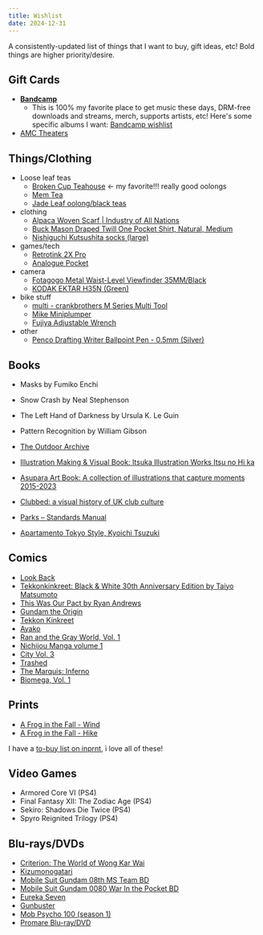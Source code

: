```yaml
---
title: Wishlist
date: 2024-12-31
---
```

A consistently-updated list of things that I want to buy, gift ideas, etc! Bold things are higher priority/desire.

## Gift Cards
- **[Bandcamp](https://bandcamp.com/gift_cards)**
  - This is 100% my favorite place to get music these days, DRM-free downloads and streams, merch, supports artists, etc! Here's some specific albums I want: [Bandcamp wishlist](https://bandcamp.com/nathanwentworth/wishlist)
- [AMC Theaters](https://www.amctheatres.com/gift-cards)

## Things/Clothing

- Loose leaf teas
  - [Broken Cup Teahouse](https://brokencupteahouse.square.site) <- my favorite!!! really good oolongs
  - [Mem Tea](https://www.memteaimports.com/)
  - [Jade Leaf oolong/black teas](https://thejadeleaf.com/collections/oolong-tea)
- clothing
  - [Alpaca Woven Scarf | Industry of All Nations](https://industryofallnations.com/collections/accessories/products/alpaca-woven-scarf?variant=41265832886427)
  - [Buck Mason Draped Twill One Pocket Shirt, Natural, Medium](https://www.buckmason.com/products/natural-draped-twill-one-pocket-shirt?variant=31979307466835)
  - [Nishiguchi Kutsushita socks (large)](https://www.bostongeneralstore.com/collections/nishiguchi-kutsushita)
- games/tech
  - [Retrotink 2X Pro](https://www.retrotink.com/shop/retrotink-2x-pro)
  - [Analogue Pocket](https://store.analogue.co/products/analogue-pocket-white)
- camera
  - [Fotagogo Metal Waist-Level Viewfinder 35MM/Black](https://www.fotagogo.com/products/wlvm?variant=44138153181360)
  - [KODAK EKTAR H35N (Green)](https://www.kodak.retopro.co/products/kodak-ektar-h35n-half-frame-film-camera?variant=50799158198436)
- bike stuff
  - [multi - crankbrothers M Series Multi Tool](https://www.rivbike.com/products/tool-multi-crankbrothers-m-series-multi-tool-20?variant=41582037729391)
  - [Mike Miniplumper](https://www.rivbike.com/products/mike-miniplumper)
  - [Fujiya Adjustable Wrench](https://www.rivbike.com/products/crescent-wrench)
- other
  - [Penco Drafting Writer Ballpoint Pen - 0.5mm (Silver)](https://yosekastationery.com/products/penco-drafting-writer-ballpoint-pen-0-5mm?variant=42040032395477)

## Books

- Masks by Fumiko Enchi
- Snow Crash by Neal Stephenson
- The Left Hand of Darkness by Ursula K. Le Guin
- Pattern Recognition by William Gibson

- [The Outdoor Archive](https://bookshop.org/p/books/the-outdoor-archive-the-ultimate-collection-of-adventure-sporting-graphics-illustrations-and-gear-chase-anderson/82a22ab4a0a62ce9?ean=9780500025994&next=t)
- [Illustration Making & Visual Book: Itsuka Illustration Works Itsu no Hi ka](https://www.cdjapan.co.jp/product/NEOBK-2804922)
- [Asupara Art Book: A collection of illustrations that capture moments 2015-2023](https://www.cdjapan.co.jp/product/NEOBK-2833016)
- [Clubbed: a visual history of UK club culture](https://www.f37foundry.com/goods/clubbed)
- [Parks – Standards Manual](https://standardsmanual.com/products/parks)
- [Apartamento Tokyo Style, Kyoichi Tsuzuki](https://shop-vestige.com/products/tokyo-style-kyoichi-tsuzuki)

## Comics

- [Look Back](https://www.viz.com/manga-books/manga/look-back/product/7195)
- [Tekkonkinkreet: Black &amp; White 30th Anniversary Edition by Taiyo Matsumoto](https://bookshop.org/p/books/tekkonkinkreet-black-white-30th-anniversary-edition-taiyo-matsumoto/19805909)
- [This Was Our Pact by Ryan Andrews](https://us.macmillan.com/books/9781626720534?utm_source=socialmedia&utm_medium=socialpost&utm_term=na-thiswasourpactsocial&utm_content=na-buy-buynow&utm_campaign=9781626720534)
- [Gundam the Origin](http://www.vertical-inc.com/books/gundam.html)
- [Tekkon Kinkreet](https://www.viz.com/read/manga/product/tekkonkinkreet-black-white/7203)
- [Ayako](http://www.vertical-inc.com/books/ayako.html)
- [Ran and the Gray World, Vol. 1](https://www.viz.com/read/manga/ran-and-the-gray-world-volume-1/product/5731)
- [Nichijou Manga volume 1](https://www.rightstufanime.com/Nichijou-Manga-01)
- [City Vol. 3](http://www.vertical-comics.com/books/city_03.php)
- [Trashed](https://www.indiebound.org/book/9781419714542)
- [The Marquis: Inferno](https://www.darkhorse.com/Books/15-859/The-Marquis-Inferno-TPB)
- [Biomega, Vol. 1](https://www.viz.com/read/manga/biomega-volume-1/product/2255)

## Prints

- [A Frog in the Fall - Wind](https://www.gallerynucleus.com/detail/37234/)
- [A Frog in the Fall - Hike](https://www.gallerynucleus.com/detail/37233/)

I have a [to-buy list on inprnt](https://www.inprnt.com/collections/nathanwentworth/favorites/), i love all of these!

## Video Games

- Armored Core VI (PS4)
- Final Fantasy XII: The Zodiac Age (PS4)
- Sekiro: Shadows Die Twice (PS4)
- Spyro Reignited Trilogy (PS4)

## Blu-rays/DVDs

- [Criterion: The World of Wong Kar Wai](https://www.criterion.com/boxsets/4117-world-of-wong-kar-wai)
- [Kizumonogatari](https://www.animecornerstore.com/kizumonogatari.html)
- [Mobile Suit Gundam 08th MS Team BD](https://www.rightstufanime.com/Mobile-Suit-Gundam-08th-MS-Team-Blu-ray)
- [Mobile Suit Gundam 0080 War In the Pocket BD](https://www.rightstufanime.com/Mobile-Suit-Gundam-0080-War-In-the-Pocket-Blu-ray)
- [Eureka Seven](https://www.animecornerstore.com/eureka7.html)
- [Gunbuster](https://www.animecornerstore.com/gubovase.html)
- [Mob Psycho 100 (season 1)](https://www.animecornerstore.com/mobpsycho100.html)
- [Promare Blu-ray/DVD](https://www.animecornerstore.com/promare.html)

